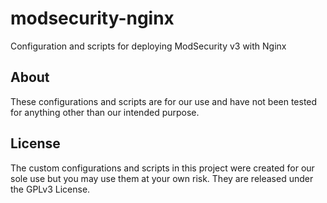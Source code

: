 # modsecurity-nginx
Configuration and scripts for deploying ModSecurity v3 with Nginx

## About
These configurations and scripts are for our use and have not been tested for anything other than our intended purpose.

## License
The custom configurations and scripts in this project were created for our sole use but you may use them at your own risk. They are released under the GPLv3 License.
